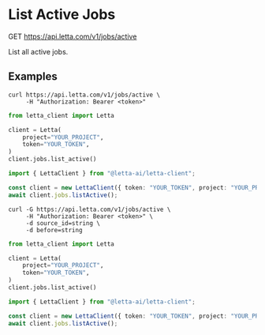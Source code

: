 # List Active Jobs

GET https://api.letta.com/v1/jobs/active

List all active jobs.

## Examples

```shell
curl https://api.letta.com/v1/jobs/active \
     -H "Authorization: Bearer <token>"
```

```python
from letta_client import Letta

client = Letta(
    project="YOUR_PROJECT",
    token="YOUR_TOKEN",
)
client.jobs.list_active()

```

```typescript
import { LettaClient } from "@letta-ai/letta-client";

const client = new LettaClient({ token: "YOUR_TOKEN", project: "YOUR_PROJECT" });
await client.jobs.listActive();

```

```shell
curl -G https://api.letta.com/v1/jobs/active \
     -H "Authorization: Bearer <token>" \
     -d source_id=string \
     -d before=string
```

```python
from letta_client import Letta

client = Letta(
    project="YOUR_PROJECT",
    token="YOUR_TOKEN",
)
client.jobs.list_active()

```

```typescript
import { LettaClient } from "@letta-ai/letta-client";

const client = new LettaClient({ token: "YOUR_TOKEN", project: "YOUR_PROJECT" });
await client.jobs.listActive();

```
